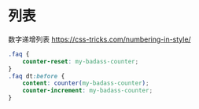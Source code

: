 # 列表
数字递增列表
	https://css-tricks.com/numbering-in-style/

```css
.faq {
	counter-reset: my-badass-counter;
}
.faq dt:before {
	content: counter(my-badass-counter);
	counter-increment: my-badass-counter;
}
```